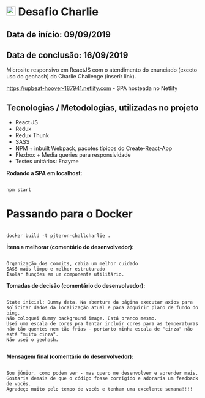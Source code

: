 # <img src="https://avatars1.githubusercontent.com/u/7063040?v=4&s=200.jpg" alt="HU" width="24" /> Desafio Charlie

## Data de início: 09/09/2019
## Data de conclusão: 16/09/2019

Microsite responsivo em ReactJS com o atendimento do enunciado (exceto uso do geohash) do Charlie Challenge (inserir link).

https://upbeat-hoover-187941.netlify.com - SPA hosteada no Netlify


## Tecnologias / Metodologias, utilizadas no projeto 
- React JS
- Redux
- Redux Thunk
- SASS
- NPM + inbuilt Webpack, pacotes típicos do Create-React-App
- Flexbox + Media queries para responsividade
- Testes unitários: Enzyme


**Rodando a SPA em localhost:**

```

npm start

```

# Passando para o Docker

```

docker build -t pjteron-challcharlie .

```

**Ítens a melhorar (comentário do desenvolvedor):**

```

Organização dos commits, cabia um melhor cuidado
SASS mais limpo e melhor estruturado
Isolar funções em um componente utilitário.

```

**Tomadas de decisão (comentário do desenvolvedor):**

```

State inicial: Dummy data. Na abertura da página executar axios para solicitar dados da localização atual e para adquirir plano de fundo do bing.
Não coloquei dummy background image. Está branco mesmo.
Usei uma escala de cores pra tentar incluir cores para as temperaturas não tão quentes nem tão frias - portanto minha escala de "cinza" não está "muito cinza".
Não usei o geohash.


```

**Mensagem final (comentário do desenvolvedor):**

```

Sou júnior, como podem ver - mas quero me desenvolver e aprender mais. Gostaria demais de que o código fosse corrigido e adoraria um feedback de vocês.
Agradeço muito pelo tempo de vocês e tenham uma excelente semana!!!!

```
